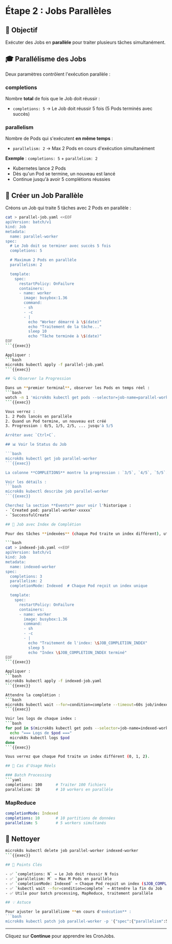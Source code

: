 # Étape 2 : Jobs Parallèles

## 📝 Objectif

Exécuter des Jobs en **parallèle** pour traiter plusieurs tâches simultanément.

## 🎓 Parallélisme des Jobs

Deux paramètres contrôlent l'exécution parallèle :

### completions
Nombre **total** de fois que le Job doit réussir :
- `completions: 5` → Le Job doit réussir 5 fois (5 Pods terminés avec succès)

### parallelism
Nombre de Pods qui s'exécutent **en même temps** :
- `parallelism: 2` → Max 2 Pods en cours d'exécution simultanément

**Exemple** : `completions: 5` + `parallelism: 2`
- Kubernetes lance 2 Pods
- Dès qu'un Pod se termine, un nouveau est lancé
- Continue jusqu'à avoir 5 complétions réussies

## 📄 Créer un Job Parallèle

Créons un Job qui traite 5 tâches avec 2 Pods en parallèle :

```bash
cat > parallel-job.yaml <<EOF
apiVersion: batch/v1
kind: Job
metadata:
  name: parallel-worker
spec:
  # Le Job doit se terminer avec succès 5 fois
  completions: 5

  # Maximum 2 Pods en parallèle
  parallelism: 2

  template:
    spec:
      restartPolicy: OnFailure
      containers:
      - name: worker
        image: busybox:1.36
        command:
        - sh
        - -c
        - |
          echo "Worker démarré à \$(date)"
          echo "Traitement de la tâche..."
          sleep 10
          echo "Tâche terminée à \$(date)"
EOF
```{{exec}}

Appliquer :
```bash
microk8s kubectl apply -f parallel-job.yaml
```{{exec}}

## 🔍 Observer la Progression

Dans un **premier terminal**, observer les Pods en temps réel :
```bash
watch -n 1 'microk8s kubectl get pods --selector=job-name=parallel-worker'
```{{exec}}

Vous verrez :
1. 2 Pods lancés en parallèle
2. Quand un Pod termine, un nouveau est créé
3. Progression : 0/5, 1/5, 2/5, ... jusqu'à 5/5

Arrêter avec `Ctrl+C`.

## 📊 Voir le Status du Job

```bash
microk8s kubectl get job parallel-worker
```{{exec}}

La colonne **COMPLETIONS** montre la progression : `3/5`, `4/5`, `5/5`.

Voir les détails :
```bash
microk8s kubectl describe job parallel-worker
```{{exec}}

Cherchez la section **Events** pour voir l'historique :
- `Created pod: parallel-worker-xxxxx`
- `SuccessfulCreate`

## 🧪 Job avec Index de Complétion

Pour des tâches **indexées** (chaque Pod traite un index différent), utilisez `completionMode: Indexed` :

```bash
cat > indexed-job.yaml <<EOF
apiVersion: batch/v1
kind: Job
metadata:
  name: indexed-worker
spec:
  completions: 3
  parallelism: 2
  completionMode: Indexed  # Chaque Pod reçoit un index unique

  template:
    spec:
      restartPolicy: OnFailure
      containers:
      - name: worker
        image: busybox:1.36
        command:
        - sh
        - -c
        - |
          echo "Traitement de l'index: \$JOB_COMPLETION_INDEX"
          sleep 5
          echo "Index \$JOB_COMPLETION_INDEX terminé"
EOF
```{{exec}}

Appliquer :
```bash
microk8s kubectl apply -f indexed-job.yaml
```{{exec}}

Attendre la complétion :
```bash
microk8s kubectl wait --for=condition=complete --timeout=60s job/indexed-worker
```{{exec}}

Voir les logs de chaque index :
```bash
for pod in $(microk8s kubectl get pods --selector=job-name=indexed-worker -o name); do
  echo "=== Logs de $pod ==="
  microk8s kubectl logs $pod
done
```{{exec}}

Vous verrez que chaque Pod traite un index différent (0, 1, 2).

## 🎯 Cas d'Usage Réels

### Batch Processing
```yaml
completions: 100      # Traiter 100 fichiers
parallelism: 10       # 10 workers en parallèle
```

### MapReduce
```yaml
completionMode: Indexed
completions: 10       # 10 partitions de données
parallelism: 5        # 5 workers simultanés
```

## 🧹 Nettoyer

```bash
microk8s kubectl delete job parallel-worker indexed-worker
```{{exec}}

## 🎯 Points Clés

- ✅ `completions: N` → Le Job doit réussir N fois
- ✅ `parallelism: M` → Max M Pods en parallèle
- ✅ `completionMode: Indexed` → Chaque Pod reçoit un index ($JOB_COMPLETION_INDEX)
- ✅ `kubectl wait --for=condition=complete` → Attendre la fin du Job
- ✅ Utile pour batch processing, MapReduce, traitement parallèle

## 💡 Astuce

Pour ajuster le parallélisme **en cours d'exécution** :
```bash
microk8s kubectl patch job parallel-worker -p '{"spec":{"parallelism":5}}'
```

---

Cliquez sur **Continue** pour apprendre les CronJobs.
